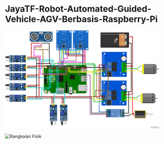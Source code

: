# JayaTF-Robot-Automated-Guided-Vehicle-AGV-Berbasis-Raspberry-Pi

![Rangkaian Skematik](Skematik-Rangkaian-AGV/rangkaian-seluruh.png)

![Rangkaian Fisik](Skematik-Rangkaian-AGV/rangkaian_fisik.png)
